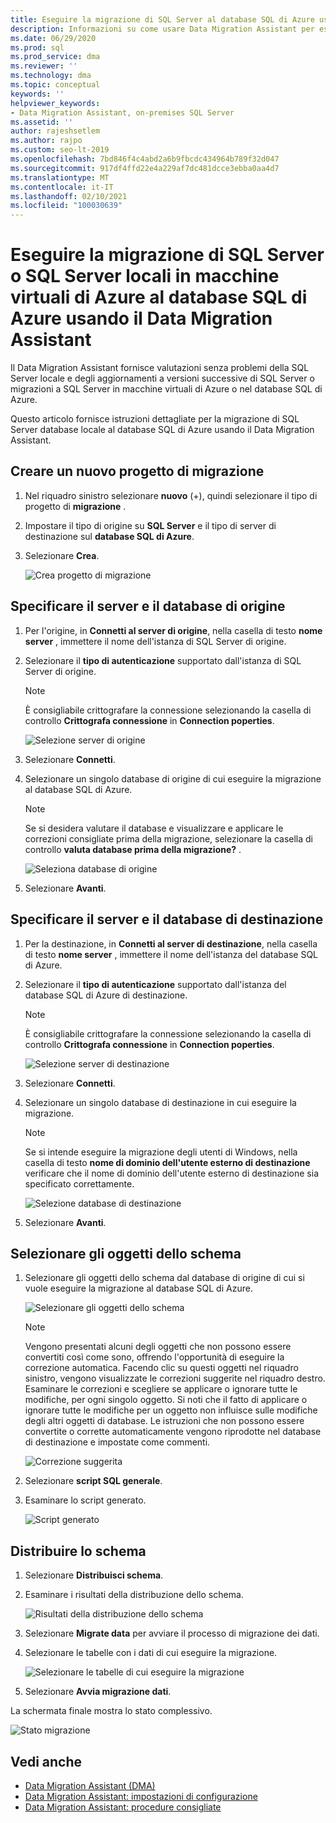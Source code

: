 ```yaml
---
title: Eseguire la migrazione di SQL Server al database SQL di Azure usando il Data Migration Assistant
description: Informazioni su come usare Data Migration Assistant per eseguire la migrazione di un SQL Server locale al database SQL di Azure
ms.date: 06/29/2020
ms.prod: sql
ms.prod_service: dma
ms.reviewer: ''
ms.technology: dma
ms.topic: conceptual
keywords: ''
helpviewer_keywords:
- Data Migration Assistant, on-premises SQL Server
ms.assetid: ''
author: rajeshsetlem
ms.author: rajpo
ms.custom: seo-lt-2019
ms.openlocfilehash: 7bd846f4c4abd2a6b9fbcdc434964b789f32d047
ms.sourcegitcommit: 917df4ffd22e4a229af7dc481dcce3ebba0aa4d7
ms.translationtype: MT
ms.contentlocale: it-IT
ms.lasthandoff: 02/10/2021
ms.locfileid: "100030639"
---
```

# <a name="migrate-on-premises-sql-server-or-sql-server-on-azure-vms-to-azure-sql-database-using-the-data-migration-assistant"></a>Eseguire la migrazione di SQL Server o SQL Server locali in macchine virtuali di Azure al database SQL di Azure usando il Data Migration Assistant

Il Data Migration Assistant fornisce valutazioni senza problemi della SQL Server locale e degli aggiornamenti a versioni successive di SQL Server o migrazioni a SQL Server in macchine virtuali di Azure o nel database SQL di Azure.

Questo articolo fornisce istruzioni dettagliate per la migrazione di SQL Server database locale al database SQL di Azure usando il Data Migration Assistant.

## <a name="create-a-new-migration-project"></a>Creare un nuovo progetto di migrazione

1. Nel riquadro sinistro selezionare **nuovo** (+), quindi selezionare il tipo di progetto di **migrazione** .

2. Impostare il tipo di origine su **SQL Server** e il tipo di server di destinazione sul **database SQL di Azure**.

3. Selezionare **Crea**.

   ![Crea progetto di migrazione](../dma/media/NewCreate1.png)

## <a name="specify-the-source-server-and-database"></a>Specificare il server e il database di origine

1. Per l'origine, in **Connetti al server di origine**, nella casella di testo **nome server** , immettere il nome dell'istanza di SQL Server di origine.

2. Selezionare il **tipo di autenticazione** supportato dall'istanza di SQL Server di origine.

   > [!NOTE]
   > È consigliabile crittografare la connessione selezionando la casella di controllo **Crittografa connessione** in **Connection poperties**.

    ![Selezione server di origine](../dma/media/select-source-server.png)

3. Selezionare **Connetti**.

4. Selezionare un singolo database di origine di cui eseguire la migrazione al database SQL di Azure.

   > [!NOTE]
   > Se si desidera valutare il database e visualizzare e applicare le correzioni consigliate prima della migrazione, selezionare la casella di controllo **valuta database prima della migrazione?** .

    ![Seleziona database di origine](../dma/media/select-source-database.png)

5. Selezionare **Avanti**.

## <a name="specify-the-target-server-and-database"></a>Specificare il server e il database di destinazione

1. Per la destinazione, in **Connetti al server di destinazione**, nella casella di testo **nome server** , immettere il nome dell'istanza del database SQL di Azure. 

2. Selezionare il **tipo di autenticazione** supportato dall'istanza del database SQL di Azure di destinazione.

   > [!NOTE]
   > È consigliabile crittografare la connessione selezionando la casella di controllo **Crittografa connessione** in **Connection poperties**.

     ![Selezione server di destinazione](../dma/media/select-target-server.png)

3. Selezionare **Connetti**.

4. Selezionare un singolo database di destinazione in cui eseguire la migrazione.

   > [!NOTE]
   > Se si intende eseguire la migrazione degli utenti di Windows, nella casella di testo **nome di dominio dell'utente esterno di destinazione** verificare che il nome di dominio dell'utente esterno di destinazione sia specificato correttamente.

    ![Selezione database di destinazione](../dma/media/select-target-database.png)

5. Selezionare **Avanti**.

## <a name="select-schema-objects"></a>Selezionare gli oggetti dello schema

1. Selezionare gli oggetti dello schema dal database di origine di cui si vuole eseguire la migrazione al database SQL di Azure.

    ![Selezionare gli oggetti dello schema](../dma/media/select-schema-objects.png)

    > [!NOTE]
    > Vengono presentati alcuni degli oggetti che non possono essere convertiti così come sono, offrendo l'opportunità di eseguire la correzione automatica. Facendo clic su questi oggetti nel riquadro sinistro, vengono visualizzate le correzioni suggerite nel riquadro destro. Esaminare le correzioni e scegliere se applicare o ignorare tutte le modifiche, per ogni singolo oggetto. Si noti che il fatto di applicare o ignorare tutte le modifiche per un oggetto non influisce sulle modifiche degli altri oggetti di database. Le istruzioni che non possono essere convertite o corrette automaticamente vengono riprodotte nel database di destinazione e impostate come commenti.

    ![Correzione suggerita](../dma/media/suggested-fix.png)

2. Selezionare **script SQL generale**.

3. Esaminare lo script generato.

    ![Script generato](../dma/media/generated-script.png)

## <a name="deploy-schema"></a>Distribuire lo schema

1. Selezionare **Distribuisci schema**.

2. Esaminare i risultati della distribuzione dello schema.

    ![Risultati della distribuzione dello schema](../dma/media/schema-deployment-results.png)

3. Selezionare **Migrate data** per avviare il processo di migrazione dei dati.

4. Selezionare le tabelle con i dati di cui eseguire la migrazione.

    ![Selezionare le tabelle di cui eseguire la migrazione](../dma/media/select-tables-to-migrate.png) 

5. Selezionare **Avvia migrazione dati**.

La schermata finale mostra lo stato complessivo.

   ![Stato migrazione](../dma/media/migration-status.png) 

## <a name="see-also"></a>Vedi anche

* [Data Migration Assistant (DMA)](../dma/dma-overview.md)
* [Data Migration Assistant: impostazioni di configurazione](../dma/dma-configurationsettings.md)
* [Data Migration Assistant: procedure consigliate](../dma/dma-bestpractices.md)

